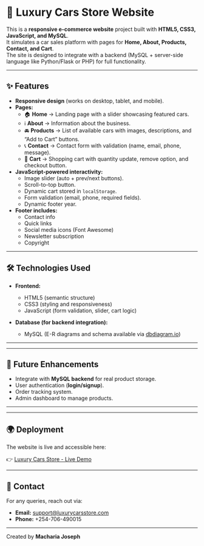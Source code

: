 # 🚗 Luxury Cars Store Website

This is a **responsive e-commerce website** project built with **HTML5, CSS3, JavaScript, and MySQL**.  
It simulates a car sales platform with pages for **Home, About, Products, Contact, and Cart**.  
The site is designed to integrate with a backend (MySQL + server-side language like Python/Flask or PHP) for full functionality.

---

## ✨ Features

- **Responsive design** (works on desktop, tablet, and mobile).
- **Pages:**
  - 🏠 **Home** → Landing page with a slider showcasing featured cars.
  - ℹ️ **About** → Information about the business.
  - 🚘 **Products** → List of available cars with images, descriptions, and “Add to Cart” buttons.
  - 📞 **Contact** → Contact form with validation (name, email, phone, message).
  - 🛒 **Cart** → Shopping cart with quantity update, remove option, and checkout button.
- **JavaScript-powered interactivity:**
  - Image slider (auto + prev/next buttons).
  - Scroll-to-top button.
  - Dynamic cart stored in `localStorage`.
  - Form validation (email, phone, required fields).
  - Dynamic footer year.
- **Footer includes:**
  - Contact info
  - Quick links
  - Social media icons (Font Awesome)
  - Newsletter subscription
  - Copyright

---

## 🛠️ Technologies Used

- **Frontend:**  
  - HTML5 (semantic structure)  
  - CSS3 (styling and responsiveness)  
  - JavaScript (form validation, slider, cart logic)  

- **Database (for backend integration):**  
  - MySQL (E-R diagrams and schema available via [dbdiagram.io](https://dbdiagram.io/d/68c7778b841b2935a689083e))  


---

---

## 🔮 Future Enhancements

- Integrate with **MySQL backend** for real product storage.  
- User authentication (**login/signup**).  
- Order tracking system.  
- Admin dashboard to manage products.  

---

---

## 🌍 Deployment

The website is live and accessible here:  

👉 [Luxury Cars Store - Live Demo](https://vercel.com/josephs-projects-23f32b07/webdev-project-week8/76UKFnuzN9WNSJqJLo41yFGTYybD)


---

## 📧 Contact

For any queries, reach out via:  
- **Email:** support@luxurycarsstore.com  
- **Phone:** +254-706-490015
--- 


Created by **Macharia Joseph**

